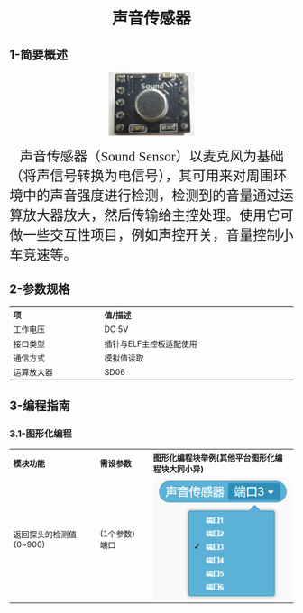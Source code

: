 <div align=center>
<h1 class="text-center">声音传感器</h1>
</div>

## **1-简要概述**

<div align=center>
<img src="docs/electronic_modules/elf_dip/sound_sensor/F944B39C-1A9A-49ad-811F-AC3EC77A5893.png" width=30%>
</div>

<p>
    <span style="font-family: 宋体, SimSun; font-size: 24px;">&nbsp; &nbsp;声音传感器（Sound Sensor）以麦克风为基础（将声信号转换为电信号），其可用来对周围环境中的声音强度进行检测，检测到的音量通过运算放大器放大，然后传输给主控处理。使用它可做一些交互性项目，例如声控开关，音量控制小车竞速等。</span>
</p>

## **2-参数规格**

<!-- Table goes in the document BODY -->
<table class="imagetable" style="display: table; text-align: left;">
<tr>
    <th>项</th><th>值/描述</th>
</tr>
<tr>
    <td>工作电压</td><td>DC 5V</td>
</tr>
<tr>
    <td>接口类型</td><td>插针与ELF主控板适配使用</td>
</tr>
<tr>
    <td>通信方式</td><td>模拟值读取</td>
</tr>
<tr>
    <td>运算放大器</td><td>SD06</td>
</tr>
</table>

## **3-编程指南**
### **3.1-图形化编程**

<table class="imagetable" style="display: table; text-align: left;">
<tr>
    <th>模块功能</th><th>需设参数</th><th>图形化编程块举例(其他平台图形化编程块大同小异)</th>
</tr>
<tr>
    <td>返回探头的检测值(0~900)</td><td>(1个参数）端口</td><td><img src="docs/electronic_modules/elf_dip/sound_sensor/20200220-164947.png"></td>
</tr>
</table>

